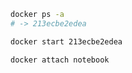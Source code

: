 ```sh
docker ps -a
# -> 213ecbe2edea
```


```sh
docker start 213ecbe2edea
```

```sh
docker attach notebook
```
